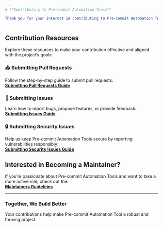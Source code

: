 ```yaml
---
# **Contributing to Pre-commit Automation Tools**

Thank you for your interest in contributing to Pre-commit Automation Tools! We value every contribution, whether it’s reporting a bug, suggesting an improvement, or submitting code. Here’s how you can get started:
---
```


## **Contribution Resources**

Explore these resources to make your contribution effective and aligned with the project’s goals:

### 📥 **Submitting Pull Requests**

Follow the step-by-step guide to submit pull requests:  
[**Submitting Pull Requests Guide**](docs/content/contributing/submitting-pull-requests.md)

### 🐛 **Submitting Issues**

Learn how to report bugs, propose features, or provide feedback:  
[**Submitting Issues Guide**](docs/content/contributing/submitting-issues.md)

### 🔒 **Submitting Security Issues**

Help us keep Pre-commit Automation Tools secure by reporting vulnerabilities responsibly:  
[**Submitting Security Issues Guide**](docs/content/contributing/submitting-security-issues.md)


## **Interested in Becoming a Maintainer?**

If you’re passionate about Pre-commit Automation Tools and want to take a more active role, check out the:  
[**Maintainers Guidelines**](docs/content/contributing/maintainers-guidelines.md)

---

### **Together, We Build Better**

Your contributions help make Pre-commit Automation Tool a robust and thriving project.


